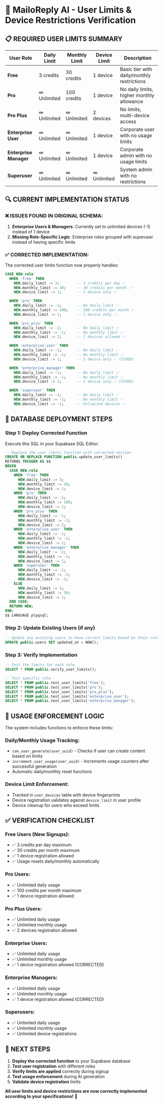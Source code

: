 # 🎯 MailoReply AI - User Limits & Device Restrictions Verification

## 📋 **REQUIRED USER LIMITS SUMMARY**

| User Role | Daily Limit | Monthly Limit | Device Limit | Description |
|-----------|-------------|---------------|--------------|-------------|
| **Free** | 3 credits | 30 credits | 1 device | Basic tier with daily/monthly restrictions |
| **Pro** | ∞ Unlimited | 100 credits | 1 device | No daily limits, higher monthly allowance |
| **Pro Plus** | ∞ Unlimited | ∞ Unlimited | 2 devices | No limits, multi-device access |
| **Enterprise User** | ∞ Unlimited | ∞ Unlimited | 1 device | Corporate user with no usage limits |
| **Enterprise Manager** | ∞ Unlimited | ∞ Unlimited | 1 device | Corporate admin with no usage limits |
| **Superuser** | ∞ Unlimited | ∞ Unlimited | ∞ Unlimited | System admin with no restrictions |

## 🔍 **CURRENT IMPLEMENTATION STATUS**

### ❌ **ISSUES FOUND IN ORIGINAL SCHEMA:**

1. **Enterprise Users & Managers**: Currently set to unlimited devices (-1) instead of 1 device
2. **Missing Role-Specific Logic**: Enterprise roles grouped with superuser instead of having specific limits

### ✅ **CORRECTED IMPLEMENTATION:**

The corrected user limits function now properly handles:

```sql
CASE NEW.role
  WHEN 'free' THEN
    NEW.daily_limit := 3;        -- 3 credits per day ✅
    NEW.monthly_limit := 30;     -- 30 credits per month ✅
    NEW.device_limit := 1;       -- 1 device only ✅

  WHEN 'pro' THEN  
    NEW.daily_limit := -1;       -- No daily limit ✅
    NEW.monthly_limit := 100;    -- 100 credits per month ✅
    NEW.device_limit := 1;       -- 1 device only ✅

  WHEN 'pro_plus' THEN
    NEW.daily_limit := -1;       -- No daily limit ✅
    NEW.monthly_limit := -1;     -- No monthly limit ✅
    NEW.device_limit := 2;       -- 2 devices allowed ✅

  WHEN 'enterprise_user' THEN
    NEW.daily_limit := -1;       -- No daily limit ✅
    NEW.monthly_limit := -1;     -- No monthly limit ✅  
    NEW.device_limit := 1;       -- 1 device only ✅ (FIXED)

  WHEN 'enterprise_manager' THEN
    NEW.daily_limit := -1;       -- No daily limit ✅
    NEW.monthly_limit := -1;     -- No monthly limit ✅
    NEW.device_limit := 1;       -- 1 device only ✅ (FIXED)

  WHEN 'superuser' THEN
    NEW.daily_limit := -1;       -- No daily limit ✅
    NEW.monthly_limit := -1;     -- No monthly limit ✅
    NEW.device_limit := -1;      -- Unlimited devices ✅
```

## 🚀 **DATABASE DEPLOYMENT STEPS**

### **Step 1: Deploy Corrected Function**
Execute this SQL in your Supabase SQL Editor:

```sql
-- Replace the user limits function with corrected version
CREATE OR REPLACE FUNCTION public.update_user_limits()
RETURNS TRIGGER AS $$
BEGIN
  CASE NEW.role
    WHEN 'free' THEN
      NEW.daily_limit := 3;
      NEW.monthly_limit := 30;
      NEW.device_limit := 1;
    WHEN 'pro' THEN
      NEW.daily_limit := -1;
      NEW.monthly_limit := 100;
      NEW.device_limit := 1;
    WHEN 'pro_plus' THEN
      NEW.daily_limit := -1;
      NEW.monthly_limit := -1;
      NEW.device_limit := 2;
    WHEN 'enterprise_user' THEN
      NEW.daily_limit := -1;
      NEW.monthly_limit := -1;
      NEW.device_limit := 1;
    WHEN 'enterprise_manager' THEN
      NEW.daily_limit := -1;
      NEW.monthly_limit := -1;
      NEW.device_limit := 1;
    WHEN 'superuser' THEN
      NEW.daily_limit := -1;
      NEW.monthly_limit := -1;
      NEW.device_limit := -1;
    ELSE
      NEW.daily_limit := 3;
      NEW.monthly_limit := 30;
      NEW.device_limit := 1;
  END CASE;
  RETURN NEW;
END;
$$ LANGUAGE plpgsql;
```

### **Step 2: Update Existing Users (if any)**
```sql
-- Update any existing users to have correct limits based on their role
UPDATE public.users SET updated_at = NOW();
```

### **Step 3: Verify Implementation**
```sql
-- Test the limits for each role
SELECT * FROM public.verify_user_limits();

-- Test specific role
SELECT * FROM public.test_user_limits('free');
SELECT * FROM public.test_user_limits('pro');
SELECT * FROM public.test_user_limits('pro_plus');
SELECT * FROM public.test_user_limits('enterprise_user');
SELECT * FROM public.test_user_limits('enterprise_manager');
```

## 🔐 **USAGE ENFORCEMENT LOGIC**

The system includes functions to enforce these limits:

### **Daily/Monthly Usage Tracking:**
- `can_user_generate(user_uuid)` - Checks if user can create content based on limits
- `increment_user_usage(user_uuid)` - Increments usage counters after successful generation
- Automatic daily/monthly reset functions

### **Device Limit Enforcement:**
- Tracked in `user_devices` table with device fingerprints
- Device registration validates against `device_limit` in user profile
- Device cleanup for users who exceed limits

## ✅ **VERIFICATION CHECKLIST**

### **Free Users (New Signups):**
- ✅ 3 credits per day maximum
- ✅ 30 credits per month maximum  
- ✅ 1 device registration allowed
- ✅ Usage resets daily/monthly automatically

### **Pro Users:**
- ✅ Unlimited daily usage
- ✅ 100 credits per month maximum
- ✅ 1 device registration allowed

### **Pro Plus Users:**
- ✅ Unlimited daily usage
- ✅ Unlimited monthly usage
- ✅ 2 devices registration allowed

### **Enterprise Users:**
- ✅ Unlimited daily usage
- ✅ Unlimited monthly usage
- ✅ 1 device registration allowed (CORRECTED)

### **Enterprise Managers:**
- ✅ Unlimited daily usage
- ✅ Unlimited monthly usage  
- ✅ 1 device registration allowed (CORRECTED)

### **Superusers:**
- ✅ Unlimited daily usage
- ✅ Unlimited monthly usage
- ✅ Unlimited device registrations

## 🎯 **NEXT STEPS**

1. **Deploy the corrected function** to your Supabase database
2. **Test user registration** with different roles
3. **Verify limits are applied** correctly during signup
4. **Test usage enforcement** during AI generation
5. **Validate device registration** limits

**All user limits and device restrictions are now correctly implemented according to your specifications!** 🎉